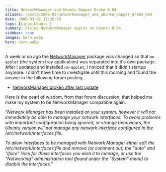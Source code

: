 ```yaml
---
title: NetworkManager and Ubuntu Dapper Drake 6.04
aliases: /posts/2006-03-networkmanager_and_ubuntu_dapper_drake_604
date: 2006-03-02 11:26:39
tags: [Linux,Ubuntu ]
summary: Fixing NetworkManager applet on Ubuntu 6.04
sidebar: true
images: hero.webp
hero: hero.webp
---
```


A week or so ago the
[NetworkManager](http://www.gnome.org/projects/NetworkManager/) package was
changed so that `nm-applet` (the system tray application) was separated into
it's own package. After I updated and installed `nm-applet`, I noticed that it
didn't startup anymore. I didn't have time to investigate until this morning and
found the answer in the following forum posting...

  * [NetworkManager broken after last update](http://www.ubuntuforums.org/showthread.php?t=134251)

Here is the pearl of wisdom, from that forum discussion, that helped me make
my system to be NetworkManager compatible again.

_"Network Manager has been installed on your system, however it will not
immediately be able to manage your network interfaces. To avoid problems with
important configuration being ignored, or strange behaviours, the Ubuntu version
will not manage any network interface configured in the /etc/network/interfaces file._

_To allow interfaces to be managed with Network Manager either edit the
/etc/network/interfaces file and remove (or comment out) the "auto" and "iface"
lines for those interfaces you wish it to manage, or use the "Networking"
administration tool (found under the "System" menu) to disable the interfaces."_
